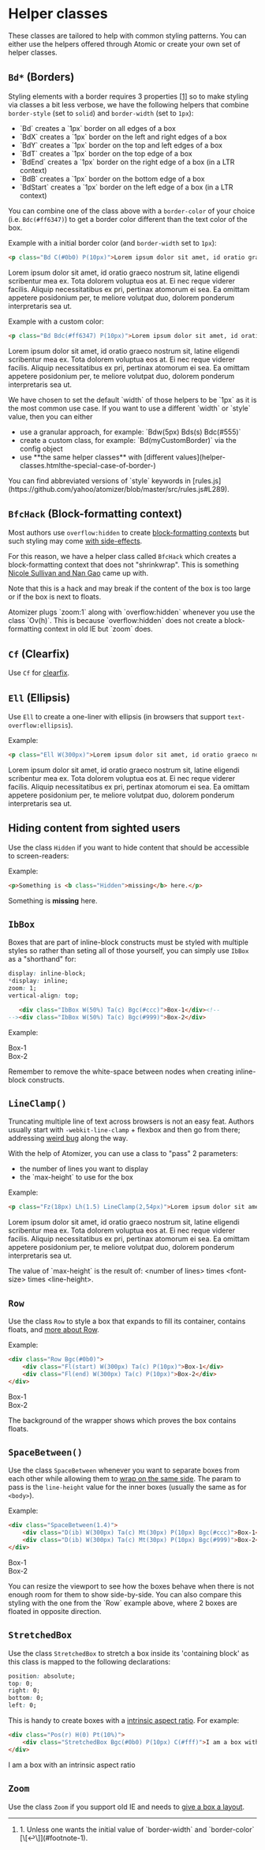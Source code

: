 # Helper classes

These classes are tailored to help with common styling patterns. You can either use the helpers offered through Atomic or create your own set of helper classes.

## `Bd*` (Borders)

Styling elements with a border requires 3 properties [\[1\]](#footnote)<a id="footnote-1" class="D(ib)"></a> so to make styling via classes a bit less verbose, we have the following helpers that combine `border-style` (set to `solid`) and `border-width` (set to `1px`):

<ul class="ul-list">
    <li>`Bd` creates a `1px` border on all edges of a box</li>
    <li>`BdX` creates a `1px` border on the left and right edges of a box</li>
    <li>`BdY` creates a `1px` border on the top and left edges of a box</li>
    <li>`BdT` creates a `1px` border on the top edge of a box</li>
    <li>`BdEnd` creates a `1px` border on the right edge of a box (in a LTR context)</li>
    <li>`BdB` creates a `1px` border on the bottom edge of a box</li>
    <li>`BdStart` creates a `1px` border on the left edge of a box (in a LTR context)</li>
</ul>

You can combine one of the class above with a `border-color` of your choice (i.e. `Bdc(#ff6347)`) to get a border color different than the text color of the box.

Example with a initial border color (and `border-width` set to `1px`):

```html
<p class="Bd C(#0b0) P(10px)">Lorem ipsum dolor sit amet, id oratio graeco nostrum sit, latine eligendi scribentur mea ex. Tota dolorem voluptua eos at. Ei nec reque viderer facilis. Aliquip necessitatibus ex pri, pertinax atomorum ei sea. Ea omittam appetere posidonium per, te meliore volutpat duo, dolorem ponderum interpretaris sea ut.</p>
```

<p class="Bd C(#0b0) P(10px)">Lorem ipsum dolor sit amet, id oratio graeco nostrum sit, latine eligendi scribentur mea ex. Tota dolorem voluptua eos at. Ei nec reque viderer facilis. Aliquip necessitatibus ex pri, pertinax atomorum ei sea. Ea omittam appetere posidonium per, te meliore volutpat duo, dolorem ponderum interpretaris sea ut.</p>

Example with a custom color:

```html
<p class="Bd Bdc(#ff6347) P(10px)">Lorem ipsum dolor sit amet, id oratio graeco nostrum sit, latine eligendi scribentur mea ex. Tota dolorem voluptua eos at. Ei nec reque viderer facilis. Aliquip necessitatibus ex pri, pertinax atomorum ei sea. Ea omittam appetere posidonium per, te meliore volutpat duo, dolorem ponderum interpretaris sea ut.</p>
```

<p class="Bd Bdc(#ff6347) P(10px)">Lorem ipsum dolor sit amet, id oratio graeco nostrum sit, latine eligendi scribentur mea ex. Tota dolorem voluptua eos at. Ei nec reque viderer facilis. Aliquip necessitatibus ex pri, pertinax atomorum ei sea. Ea omittam appetere posidonium per, te meliore volutpat duo, dolorem ponderum interpretaris sea ut.</p>

<p>We have chosen to set the default `width` of those helpers to be `1px` as it is the most common use case. If you want to use a different `width` or `style` value, then you can either</p>
<ul class="ul-list">
    <li>use a granular approach, for example: `Bdw(5px) Bds(s) Bdc(#555)`</li>
    <li>create a custom class, for example: `Bd(myCustomBorder)` via the config object</li>
    <li>use **the same helper classes** with [different values](helper-classes.htmlthe-special-case-of-border-)</li>
</ul>

<p class="noteBox info">You can find abbreviated versions of `style` keywords in [rules.js](https://github.com/yahoo/atomizer/blob/master/src/rules.js#L289).</p>

## `BfcHack` (Block-formatting context)

Most authors use `overflow:hidden` to create [block-formatting contexts](http://yuiblog.com/blog/2010/05/19/css-101-block-formatting-contexts/) but such styling may come [with side-effects](http://yuiblog.com/blog/2010/09/27/clearfix-reloaded-overflowhidden-demystified/).

For this reason, we have a helper class called `BfcHack` which creates a block-formatting context that does not &quot;shrinkwrap&quot;. This is something [Nicole Sullivan and Nan Gao](http://www.stubbornella.org/content/2010/12/09/the-hacktastic-zoom-fix/#comment-18394) came up with.

<p class="noteBox warning">Note that this is a hack and may break if the content of the box is too large or if the box is next to floats.</p>

<p class="noteBox info">Atomizer plugs `zoom:1` along with `overflow:hidden` whenever you use the class `Ov(h)`. This is because `overflow:hidden` does not create a block-formatting context in old IE but `zoom` does.</p>

## `Cf` (Clearfix)

Use `Cf` for [clearfix](http://yuiblog.com/blog/2010/09/27/clearfix-reloaded-overflowhidden-demystified/).

## `Ell` (Ellipsis)

Use `Ell` to create a one-liner with ellipsis (in browsers that support `text-overflow:ellipsis`).

Example:

```html
<p class="Ell W(300px)">Lorem ipsum dolor sit amet, id oratio graeco nostrum sit, latine eligendi scribentur mea ex. Tota dolorem voluptua eos at. Ei nec reque viderer facilis. Aliquip necessitatibus ex pri, pertinax atomorum ei sea. Ea omittam appetere posidonium per, te meliore volutpat duo, dolorem ponderum interpretaris sea ut.</p>
```

<p class="Ell W(300px)">Lorem ipsum dolor sit amet, id oratio graeco nostrum sit, latine eligendi scribentur mea ex. Tota dolorem voluptua eos at. Ei nec reque viderer facilis. Aliquip necessitatibus ex pri, pertinax atomorum ei sea. Ea omittam appetere posidonium per, te meliore volutpat duo, dolorem ponderum interpretaris sea ut.</p>

## Hiding content from sighted users

Use the class `Hidden` if you want to hide content that should be accessible to screen-readers:

Example:

```html
<p>Something is <b class="Hidden">missing</b> here.</p>
```
<p>Something is <b class="Hidden">missing</b> here.</p>

## `IbBox`

Boxes that are part of inline-block constructs must be styled with multiple styles so rather than seting all of those yourself, you can simply use `IbBox` as a "shorthand" for:

```css
display: inline-block;
*display: inline;
zoom: 1;
vertical-align: top;
```

```html
   <div class="IbBox W(50%) Ta(c) Bgc(#ccc)">Box-1</div><!--
--><div class="IbBox W(50%) Ta(c) Bgc(#999)">Box-2</div>
```

Example:

<div class="IbBox W(50%) Ta(c) Bgc(#ccc)">Box-1</div><!--
--><div class="IbBox W(50%) Ta(c) Bgc(#999)">Box-2</div>

<p class="noteBox info">Remember to remove the white-space between nodes when creating inline-block constructs.</p>

## `LineClamp()`

Truncating multiple line of text across browsers is not an easy feat. Authors usually start with `-webkit-line-clamp` + flexbox and then go from there; addressing [weird bug](https://twitter.com/thierrykoblentz/status/443899465842176000) along the way.

With the help of Atomizer, you can use a class to "pass" 2 parameters:

<ul class="ul-list">
    <li>the number of lines you want to display</li>
    <li>the `max-height` to use for the box</li>
</ul>

Example:

```html
<p class="Fz(18px) Lh(1.5) LineClamp(2,54px)">Lorem ipsum dolor sit amet, id oratio graeco nostrum sit, latine eligendi scribentur mea ex. Tota dolorem voluptua eos at. Ei nec reque viderer facilis. Aliquip necessitatibus ex pri, pertinax atomorum ei sea. Ea omittam appetere posidonium per, te meliore volutpat duo, dolorem ponderum interpretaris sea ut.</p>
```
<p class="Fz(18px) Lh(1.5) LineClamp(2,54px)">Lorem ipsum dolor sit amet, id oratio graeco nostrum sit, latine eligendi scribentur mea ex. Tota dolorem voluptua eos at. Ei nec reque viderer facilis. Aliquip necessitatibus ex pri, pertinax atomorum ei sea. Ea omittam appetere posidonium per, te meliore volutpat duo, dolorem ponderum interpretaris sea ut.</p>

<p class="noteBox info">The value of `max-height` is the result of: &lt;number of lines> times &lt;font-size> times &lt;line-height>.</p>

## `Row`

Use the class `Row` to style a box that expands to fill its container, contains floats, and [more <span class="Hidden"> about Row</span>](http://cssmojo.com/row_for_grids/).

Example:

```html
<div class="Row Bgc(#0b0)">
    <div class="Fl(start) W(300px) Ta(c) P(10px)">Box-1</div>
    <div class="Fl(end) W(300px) Ta(c) P(10px)">Box-2</div>
</div>
```
<div class="Row Bgc(#0b0)">
    <div class="Fl(start) W(300px) Ta(c) P(10px)">Box-1</div>
    <div class="Fl(end) W(300px) Ta(c) P(10px)">Box-2</div>
</div>

The background of the wrapper shows which proves the box contains floats.

## `SpaceBetween()`

Use the class `SpaceBetween` whenever you want to separate boxes from each other while allowing them to [wrap on the same side](http://cssmojo.com/magic_boxes/#things-you-should-know-about). The param to pass is the `line-height` value for the inner boxes (usually the same as for `<body>`).

Example:

```html
<div class="SpaceBetween(1.4)">
    <div class="D(ib) W(300px) Ta(c) Mt(30px) P(10px) Bgc(#ccc)">Box-1</div>
    <div class="D(ib) W(300px) Ta(c) Mt(30px) P(10px) Bgc(#999)">Box-2</div>
</div>
```
<div class="SpaceBetween(1.4)">
    <div class="D(ib) W(300px) Ta(c) Mt(30px) P(10px) Bgc(#ccc)">Box-1</div>
    <div class="D(ib) W(300px) Ta(c) Mt(30px) P(10px) Bgc(#999)">Box-2</div>
</div>

<p class="noteBox info">You can resize the viewport to see how the boxes behave when there is not enough room for them to show side-by-side. You can also compare this styling with the one from the `Row` example above, where 2 boxes are floated in opposite direction.</p>

## `StretchedBox`

Use the class `StretchedBox` to stretch a box inside its 'containing block' as this class is mapped to the following declarations:

```css
position: absolute;
top: 0;
right: 0;
bottom: 0;
left: 0;
```

This is handy to create boxes with a [intrinsic aspect ratio](http://alistapart.com/article/creating-intrinsic-ratios-for-video). For example:

```html
<div class="Pos(r) H(0) Pt(10%)">
    <div class="StretchedBox Bgc(#0b0) P(10px) C(#fff)">I am a box with an intrinsic aspect ratio</div>
</div>
```
<div class="Pos(r) H(0) Pt(10%)">
    <div class="StretchedBox Bgc(#0b0) P(10px) C(#fff)">I am a box with an intrinsic aspect ratio</div>
</div>

## `Zoom`

Use the class `Zoom` if you support old IE and needs to [give a box a layout](http://www.satzansatz.de/cssd/onhavinglayout.html).

<hr class="Mt(50px)">

<ol id="footnote" class="ol-list">
    <li>1. Unless one wants the initial value of `border-width` and `border-color` [\[↩\]](#footnote-1).</li>
</ol>
